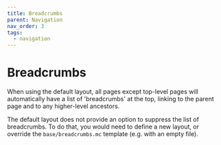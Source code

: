 ```yaml
---
title: Breadcrumbs
parent: Navigation 
nav_order: 3
tags:
  - navigation
---
```


# Breadcrumbs

When using the default layout, all pages except top-level pages will automatically have a list of 'breadcrumbs' at the top, linking to the parent page and to any higher-level ancestors.

The default layout does not provide an option to suppress the list of breadcrumbs. To do that, you would need to define a new layout, or override the `base/breadcrumbs.mc` template (e.g. with an empty file).
